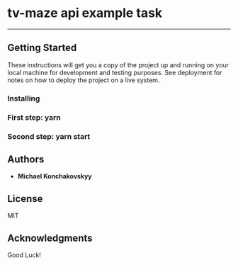 # tv-maze api example task
__________________________
## Getting Started

These instructions will get you a copy of the project up and running on your local machine for development and testing purposes. See deployment for notes on how to deploy the project on a live system.

### Installing

### First step: yarn
### Second step: yarn start

## Authors

* **Michael Konchakovskyy** 

## License

MIT

## Acknowledgments

Good Luck!
